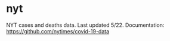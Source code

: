 # nyt
NYT cases and deaths data. Last updated 5/22.
Documentation: https://github.com/nytimes/covid-19-data